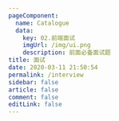 ```yaml
---
pageComponent: 
  name: Catalogue
  data: 
    key: 02.前端面试
    imgUrl: /img/ui.png
    description: 前面必备面试题
title: 面试
date: 2020-03-11 21:50:54
permalink: /interview
sidebar: false
article: false
comment: false
editLink: false
---
```

